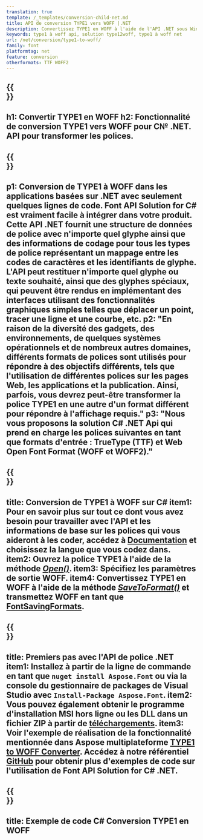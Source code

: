 ```yaml
---
translation: true
template: /_templates/conversion-child-net.md
title: API de conversion TYPE1 vers WOFF |.NET
description: Convertissez TYPE1 en WOFF à l'aide de l'API .NET sous Windows. Intégrez cette fonctionnalité native de conversion de polices TYPE1 vers WOFF dans votre propre solution.
keywords: type1 à woff api, solution type12woff, type1 à woff net
url: /net/conversion/type1-to-woff/
family: font
platformtag: net
feature: conversion
otherformats: TTF WOFF2
---
```


{{<section banner>}}
---
h1: Convertir TYPE1 en WOFF
h2: Fonctionnalité de conversion TYPE1 vers WOFF pour C№ .NET. API pour transformer les polices.
---

{{<section overview>}}
---
p1: Conversion de TYPE1 à WOFF dans les applications basées sur .NET avec seulement quelques lignes de code. Font API Solution for С# est vraiment facile à intégrer dans votre produit. Cette API .NET fournit une structure de données de police avec n'importe quel glyphe ainsi que des informations de codage pour tous les types de police représentant un mappage entre les codes de caractères et les identifiants de glyphe. L'API peut restituer n'importe quel glyphe ou texte souhaité, ainsi que des glyphes spéciaux, qui peuvent être rendus en implémentant des interfaces utilisant des fonctionnalités graphiques simples telles que déplacer un point, tracer une ligne et une courbe, etc.
p2: "En raison de la diversité des gadgets, des environnements, de quelques systèmes opérationnels et de nombreux autres domaines, différents formats de polices sont utilisés pour répondre à des objectifs différents, tels que l'utilisation de différentes polices sur les pages Web, les applications et la publication. Ainsi, parfois, vous devrez peut-être transformer la police TYPE1 en une autre d'un format différent pour répondre à l'affichage requis."
p3: "Nous vous proposons la solution С# .NET Api qui prend en charge les polices suivantes en tant que formats d'entrée : TrueType (TTF) et Web Open Font Format (WOFF et WOFF2)."
---

{{<section feature1>}}
---
title: Conversion de TYPE1 à WOFF sur C#
item1: Pour en savoir plus sur tout ce dont vous avez besoin pour travailler avec l'API et les informations de base sur les polices qui vous aideront à les coder, accédez à [Documentation](https://docs.aspose.com/font/) et choisissez la langue que vous codez dans.
item2: Ouvrez la police TYPE1 à l'aide de la méthode [*Open()*](https://reference.aspose.com/font/net/aspose.font/font/open/).
item3: Spécifiez les paramètres de sortie WOFF.
item4: Convertissez TYPE1 en WOFF à l'aide de la méthode [*SaveToFormat()*](https://reference.aspose.com/font/net/aspose.font/font/savetoformat/) et transmettez WOFF en tant que [FontSavingFormats](https://reference.aspose.com/font/net/aspose.font/fontsavingformats/).
---

{{<section feature2>}}
---
title: Premiers pas avec l'API de police .NET
item1: Installez à partir de la ligne de commande en tant que ```nuget install Aspose.Font``` ou via la console du gestionnaire de packages de Visual Studio avec ```Install-Package Aspose.Font```.
item2: Vous pouvez également obtenir le programme d'installation MSI hors ligne ou les DLL dans un fichier ZIP à partir de [téléchargements](https://downloads.aspose.com/font/net).
item3: Voir l'exemple de réalisation de la fonctionnalité mentionnée dans Aspose multiplateforme [TYPE1 to WOFF Converter](https://products.aspose.app/font/conversion/type1-to-woff). Accédez à notre référentiel [GitHub](https://github.com/aspose-font/Aspose.Font-Documentation/tree/master/net-examples) pour obtenir plus d'exemples de code sur l'utilisation de Font API Solution for C# .NET.
---

{{<section codeexample>}}
---
title: Exemple de code C# Conversion TYPE1 en WOFF
---